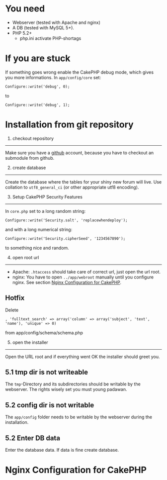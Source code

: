 You need
========

- Webserver (tested with Apache and nginx)
- A DB (tested with MySQL 5+).
- PHP 5.2+
    - php.ini activate PHP-shortags

If you are stuck
================

If something goes wrong enable the CakePHP debug mode, which gives you more informations. In `app/config/core` set:

	Configure::write('debug', 0);

to

	Configure::write('debug', 1);


Installation from git repository
================================


1. checkout repository
----------------------

Make sure you have a [github](http://github.com/) account, because you have to checkout an submodule from github.


2. create database
------------------

Create the database where the tables for your shiny new forum will live. Use collation to `utf8_general_ci` (or other appropriate utf8 encoding).

3. Setup CakePHP Security Features
----------------------------------

In `core.php` set to a long random string:
    
    Configure::write('Security.salt', 'replacewhendeploy');
    
and with a long numerical string:

    Configure::write('Security.cipherSeed', '1234567890');

to something nice and random.

4. open root url
----------------

- Apache: `.htaccess` should take care of correct url, just open the url root.
- nginx: You have to open `../app/webroot` manually until you configure nginx. See section [Nginx Configuration for CakePHP](#NginxConfigurationForCakePHP).


Hotfix
------

Delete

    , 'fulltext_search' => array('column' => array('subject', 'text', 'name'), 'unique' => 0)
    
from app/config/schema/schema.php


5. open the installer
---------------------

Open the URL root and if everything went OK the installer should greet you.

5.1 tmp dir is not writeable
----------------------------

The `tmp`-Directory and its subdirectories should be writable by the webserver. The rights wisely set you must young padawan.

    
5.2 config dir is not writable
------------------------------

The `app/config` folder needs to be writable by the webserver during the installation.
    
    
5.2 Enter DB data
-----------------

Enter the database data. If data is fine create database.


Nginx Configuration for CakePHP <a name="NginxConfigurationForCakePHP"/>
===============================


